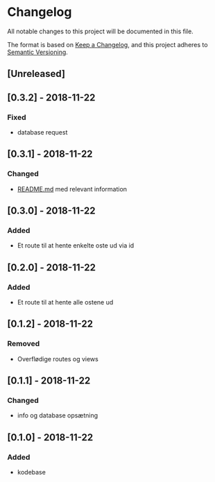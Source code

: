 # Changelog
All notable changes to this project will be documented in this file.

The format is based on [Keep a Changelog](https://keepachangelog.com/en/1.0.0/),
and this project adheres to [Semantic Versioning](https://semver.org/spec/v2.0.0.html).

## [Unreleased]

## [0.3.2] - 2018-11-22
### Fixed
- database request

## [0.3.1] - 2018-11-22
### Changed
- [README.md](./README.md) med relevant information

## [0.3.0] - 2018-11-22
### Added
- Et route til at hente enkelte oste ud via id

## [0.2.0] - 2018-11-22
### Added
- Et route til at hente alle ostene ud

## [0.1.2] - 2018-11-22
### Removed
- Overflødige routes og views

## [0.1.1] - 2018-11-22
### Changed
- info og database opsætning

## [0.1.0] - 2018-11-22
### Added
- kodebase



